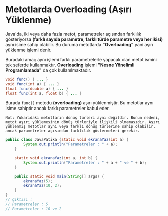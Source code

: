 # Metotlarda Overloading (Aşırı Yüklenme)
Java'da, iki veya daha fazla metot, parametreler açısından farklılık gösteriyorsa __(farklı sayıda parametre, farklı türde parametre veya her ikisi)__ aynı isime sahip olabilir. Bu duruma metotlarda __"Overloading"__ yani aşırı yüklenme işlemi denir.

Buradaki amaç aynı işlemi farklı parametrelerle yapacak olan metot ismini tek seferde kullanmaktır. __Overloading__ işlemi __"Nesne Yönelimli Programlamada"__ da çok kullanılmaktadır.

```java
void func() { ... }
void func(int a) { ... }
float func(double a) { ... }
float func(int a, float b) { ... }
```
Burada `func()` metodu __(overloading)__ aşırı yüklenmiştir. Bu metotlar aynı isime sahiptir ancak farklı parametreler kabul eder.

```Not: Yukarıdaki metotların dönüş türleri aynı değildir. Bunun nedeni, metot aşırı yüklemesinin dönüş türleriyle ilişkili olmamasıdır. Aşırı yüklenmiş metotlar aynı veya farklı dönüş türlerine sahip olabilir, ancak parametreler açısından farklılık göstermeleri gerekir.```

```java
public class JavaPatika {static void ekranaYaz(int a) {
        System.out.println("Parametreler : " + a);
    }

    static void ekranaYaz(int a, int b) {
        System.out.println("Parametreler : " + a + " ve " + b);
    }

    public static void main(String[] args) {
        ekranaYaz(5);
        ekranaYaz(10, 2);
    }
}
// Çıktısı :
// Parametreler : 5
// Parametreler : 10 ve 2
```